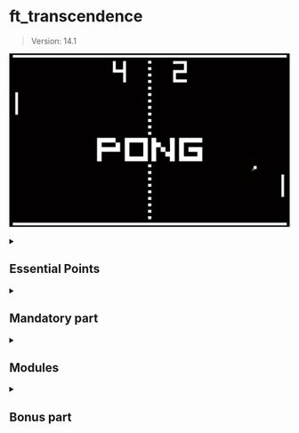 # ft_transcendence
> Version: 14.1

<div align="center">

![Pong image](./utils/img/pong.png)

</div>

<details>
  <summary>
    <h2>Essential Points</h2>
  </summary>
  
  This project is a complex undertaking, requiring decision-making within the specified constraints.  
  You have some flexibility in implementing certain modules, 
  and it is left to your discretion **within the scope of the subject**.  
  All your choices must be justifiable.  

  If you believe it’s necessary to use *nginx* to set up your website,
  there’s no issue, but ask yourself first, is it truly necessary?  
  Can I do without it?

  Similarly, when faced with a library that could assist you,
  it’s crucial to understand whether it will fulfill your tasks.  
  You’re not expected to rework uninteresting sub-layers
  but rather to make the proposed features function.  

  It’s crucial to understand that you’ll encounter decisions where
  doubts about implementing certain features will arise.  

  Initially, it is **STRONGLY recommended** to comprehend the project requirements thoroughly.  
  Once you’ve grasped what needs to be accomplished,
  it is necessary to stay within the framework of the project.  

  When we mention an imposed technology, it explicitly means that
  everything officially related to the requested framework/language is allowed.  

  However, we emphasize that when you wish to implement a module,
  all restrictions apply to that module.  
  For instance, if you want to realize the project with
  the Backend module as specified in the subject,
  you can no longer use the default language and must adapt your project accordingly.  
  If you still want to create a backend using the default language,
  it’s also possible, but since you’re not using the requested language/framework,
  this module will not be considered valid.  

  Before concluding, it’s important to note that
  some modules intentionally have strong dependencies on others.  

  Your choices are significant and must be justified during your evaluation.  
  Exercise caution.  

  Take the time to contemplate the design of your application with your choices
  before delving into the code – it’s crucial.  
  Have a fun ! :)

</details>
  

<details>
  <summary>
    <h2>Mandatory part</h2>
  </summary>

  This project is about creating a website for the mighty **Pong** contest!  

  > The use of libraries or frameworks or tools to replace your job is strictly prohibited.  
  > Each part of the subject will explicitly present the authorized third party software you can use.  
  > Nevertheless, it is allowed and even recommended to use anything possible to simplify certain actions.  
  > It is important to note that any tools or resources utilized must be justified.  
  > Please be aware that simplifying does not equate to completing your work.  

<details>
  <summary>
    <h3>Overview</h3>
  </summary>

  Thanks to your website, users will play Pong with others.  
  You have to provide a nice user interface and real-time multiplayer online games!  

• Your project needs to adhere to the following guidelines as a minimum requirement,
contributing only a small portion to the final grade.  

• The second part of this subject will offer additional modules that can replace or complete the following rules.

In this Subject, certain words are ~~highlighted in green~~ 🔸Bordered like this🔸.  
These represent technology choices that will evolve over time.  
Pay close attention to the version of the subject.

</details>

<details>
  <summary>
    <h3>Minimal technical requirement</h3>
  </summary>

Your project has to comply with the following rules:  

> Again, some of these constraints could be overridden by the choice of specific modules.

You are free to develop the site, with or without a backend.  

If you choose to include a backend, 
it must be written in pure 🔸Ruby🔸.  
However, this requirement can be overridden by the **Framework module**.  

If your backend or framework uses a database,  
you must follow the constraints of the **Database module**.  

The frontend should be developed using pure vanilla 🔸Javascript🔸.  
However, this requirement can be altered through the **FrontEnd module**.  

Your website must be a [single-page application](https://en.wikipedia.org/wiki/Single-page_application).  
The user should be able to use the **Back** and **Forward** buttons of the browser.

Your website must be compatible with the **latest stable up-to-date version** of 🔸Google Chrome🔸.  

The user should encounter no unhandled errors and no warnings when browsing the website.  

Everything must be launched with a single command line to run an autonomous container provided by 🔸Docker🔸.  
Example : `docker-compose up --build`  

> *If your container solution is Docker:*  
> When your computers in clusters run under Linux, you will use Docker in rootless mode for security reasons.  
> This comes with 2 sideways:  
> <br/>
>   • Your Docker runtime files must be located in /goinfre or /sgoinfre.
> <br/>
>   • You can’t use so called “bind-mount volumes” between the host and the container if non-root UIDs are used in the container.  
> <br/>
> Depending on the project, your situation and the context, several fallbacks exist:  
> Docker in a VM, rebuild you container after your changes, craft your own docker image with root as unique UID.  

</details>

<details>
  <summary>
    <h3>Game</h3>
  </summary>

The main purpose of this website is to play Pong versus other players.  

• Therefore, users must have the ability to participate in a live Pong game against another player directly on the website.  
Both players will use the same keyboard.  
The [**Remote players module**]() can enhance this functionality with remote players.

• A player must be able to play against another player, but it should also be possible to propose a **tournament**.  
This tournament will consist of multiple players who can take turns playing against each other.  
You have flexibility in how you implement the tournament,  
but it must clearly display who is playing against whom and the order of the players.  

• A **registration system** is required:  
At the start of a tournament, each player must input their alias name.  
The aliases will be reset when a new tournament begins.  
However, this requirement can be modified using the [**Standard User Management module**]().  

• There must be a **matchmaking system**:  
The tournament system organizes the matchmaking of the participants, and announces the next fight.  

• All players must adhere to the same rules,
which includes having identical paddle speed.  
This requirement also applies when using AI;  
the AI must exhibit the same speed as a regular player.  

• The game itself must be developed in accordance with the default frontend constraints (as outlined above),  
or you may choose to utilize the [**FrontEnd module**](),
or you have the option to override it with the [**Graphics module**]().  
While the visual aesthetics can vary,
it must still capture the essence of the **original Pong** (1972).

> The use of libraries or frameworks or tools to replace your job is strictly prohibited.  
> Each part of the subject will explicitly present the authorized third party software you can use.  
> Nevertheless, it is allowed and even recommended to use anything possible to simplify certain actions.  
> It is important to note that any tools or resources utilized must be justified.  
> Please be aware that simplifying does not equate to completing your work.  

</details>

<details>
  <summary>
    <h3>Security concerns</h3>
  </summary>

In order to create a basic functional website,
here are a few security concerns that you have to tackle:  

• Any password stored in your database,
if applicable, must be **hashed**.  

• Your website must be protected against **SQL injections/XSS**.  

• If you have a backend or any other features, 
it is mandatory to enable an HTTPS connection for all aspects (Utilize wss instead of ws...).  

• You must implement some form of validation for forms and any user input,  
either within the base page if no backend is used or on the server side if a backend is employed.  

> Please make sure you use a strong password hashing algorithm  

> For obvious security reasons, any credentials, API keys, env variables etc...  
> must be saved locally in a .env file and ignored by git.
> Publicly stored credentials will lead you directly to a failure of the project.  

</details>

</details>


<details>
  <summary>
    <h2>Modules</h2>
  </summary>

Now that you’ve accomplished 25% of the project, congratulations!  

With a functional basic website in place,  
the next step is to choose modules for further improvement.  

To attain 100% project completion, a minimum of **7 major modules is required**.  
It’s crucial to carefully review each module as it may necessitate modifications to your baseline website.  

Therefore, we strongly recommend reading this entire subject thoroughly.  

> The use of libraries or frameworks or tools to replace your job is strictly prohibited.  
> Each part of the subject will explicitly present the authorized third party software you can use.  
> Nevertheless, it is allowed and even recommended to use anything possible to simplify certain actions.  
> It is important to note that any tools or resources utilized must be justified.  
> Please be aware that simplifying does not equate to completing your work.  

> Two Minor Modules are equivalent to one Major Module.

<details>
  <summary><h3>Overview</h3></summary>

• [**Web**]()  
◦ **Major module**: Use a Framework as backend.  
◦ **Minor module**: Use a front-end framework or toolkit.  
◦ **Minor module**: Use a database for the backend.  
◦ **Major module**: Store the score of a tournament in the Blockchain.  

• [**User Management**]()  
◦ **Major module**: Standard user management, authentication, users across tournaments.  
◦ **Major module**: Implementing a remote authentication.  

• [**Gameplay and user experience**]()  
◦ **Major module**: Remote players  
◦ **Major module**: Multiplayers (more than 2 in the same game).  
◦ **Major module**: Add Another Game with User History and Matchmaking.  
◦ **Minor module**: Game Customization Options.  
◦ **Major module**: Live chat.  

• [**AI-Algo**]()  
◦ **Major module**: Introduce an AI Opponent.  
◦ **Minor module**: User and Game Stats Dashboards  

• [**Cybersecurity**]()  
◦ **Major module**: Implement WAF/ModSecurity with Hardened Configuration and HashiCorp Vault for Secrets Management.  
◦ **Minor module**: GDPR Compliance Options with User Anonymization, Local Data Management, and Account Deletion.  
◦ **Major module**: Implement Two-Factor Authentication (2FA) and JWT.  

• [**Devops**]()  
◦ **Major module**: Infrastructure Setup for Log Management.  
◦ **Minor module**: Monitoring system.  
◦ **Major module**: Designing the Backend as Microservices.  

• [**Graphics**]()  
◦ **Major module**: Use of advanced 3D techniques.  

• [**Accessibility**]()  
◦ **Minor module**: Support on all devices.  
◦ **Minor module**: Expanding Browser Compatibility.  
◦ **Minor module**: Multiple language supports.  
◦ **Minor module**: Add accessibility for Visually Impaired Users.  
◦ **Minor module**: Server-Side Rendering (SSR) Integration.  

• [**Server-Side Pong**]()  
◦ **Major module**: Replacing Basic Pong with Server-Side Pong and Implementing an API.  
◦ **Major module**: Enabling Pong Gameplay via CLI against Web Users with API Integration.  

</details>

<details>
  <summary>
    <h3>Web</h3>
  </summary>

These modules enable the integration of advanced web features into your Pong game.  

• **Major module**: Use a Framework as backend.  
In this major module, you are required to utilize a specific web framework for your backend development,  
and that framework is 🔸Django🔸.  

> You can create a backend without using the constraints of this module by using the default language/framework.  
> However, this module will only be valid if you use the associated constraints.  

• **Minor module**: Use a front-end framework or toolkit.  
Your frontend development will utilize the 🔸Bootstrap toolkit🔸.  

> You can create a front-end without using the constraints of this module by using the default language/framework.  
> However, this module will only be valid if you use the associated constraints.  

• Minor module: Use a database for the backend -and more.  
The designated database for all DB instances in your project is 🔸PostgreSQL🔸.  
This choice guarantees data consistency and compatibility across all project components 
and may be a prerequisite for other modules, such as the **backend Framework module**.  

• Major module: Store the score of a tournament in the Blockchain.  
This Major module focuses on implementing a feature within the Pong website to store tournament scores securely on a blockchain.  
It is essential to clarify that for development and testing purposes, we will utilize a testing blockchain environment.  
The chosen blockchain for this implementation is 🔸Ethereum🔸,  
and 🔸Solidity🔸 will be the programming language used for smart contract development.  

◦ Blockchain Integration: The primary goal of this module is to seamlessly integrate blockchain technology, 
specifically 🔸Ethereum🔸, into the Pong website.  
This integration ensures the secure and immutable storage of tournament scores, 
providing players with a transparent and tamper-proof record of their gaming achievements.  

◦ 🔸Solidity🔸 Smart Contracts: To interact with the blockchain, 
we will develop 🔸Solidity🔸 smart contracts.  
These contracts will be responsible for recording,
managing, and retrieving tournament scores.  

◦Testing Blockchain: As mentioned earlier, a testing blockchain will be employed for development and testing purposes.  
This ensures that all blockchain-related functionalities are thoroughly validated without any risks associated with a live blockchain.  

Interoperability: This module may have dependencies on other modules, particularly the Backend Framework module.  
Integrating blockchain functionality might necessitate adjustments in the backend to accommodate interactions with the blockchain.  

By implementing this module, we aim to enhance the Pong website by introducing a blockchain-based score storage system.  

Users will benefit from the added layer of security and transparency,  
ensuring the integrity of their gaming scores.  
The module emphasizes the use of a testing blockchain environment to minimize risks associated with blockchain development.  

</details>

---
(wip)
---

User Management
This module delves into the realm of User Management, addressing crucial aspects
of user interactions and access control within the Pong platform.
It encompasses two major components,
each focused on essential elements of user management and authentication: user participation across multiple tournaments and the implementation of remote authentication.

• Major module: Standard user management, authentication, users across tournaments.

◦ Users can subscribe to the website in a secure way.
◦ Registered users can log in in a secure way.
◦ Users can select a unique display name to play the tournaments.
◦ Users can update their information.
◦ Users can upload an avatar, with a default option if none is provided.
◦ Users can add others as friends and view their online status.
◦ User profiles display stats, such as wins and losses.
◦ Each user has a Match History including 1v1 games, dates, and relevant details, accessible to logged-in users.

Be carefull, the management of duplicate usernames/emails is at your discretion.
You must provide a justification for your decision.

..

Major module: Implementing a remote authentication.
In this major module, the goal is to implement the following authentication system:
OAuth 2.0 authentication with 42.

Key features and objectives include:
◦ Integrate the authentication system, allowing users to securely sign in.
◦ Obtain the necessary credentials and permissions from the authority to enable a secure login.
◦ Implement user-friendly login and authorization flows that adhere to best practices and security standards.
◦ Ensure the secure exchange of authentication tokens and user information between the web application and the authentication provider.

This major module aims to get a remote user authentication, providing users with a secure and convenient way to access the web application.

..

Gameplay and user experience
These modules are designed to enhance the general gameplay of the project.

• Major module: Remote players
It is possible to have two distant players.
Each player is located on a separated computer, accessing the same website and playing the same Pong game.

Think about network issues, like unexpected disconnection or lag.
You have to offer the best user experience possible.

• Major module: Multiple players
It is possible to have more than two players.
Each player needs a live control (so the previous “Distant players” module is highly recommended).
It’s up to you to define how the game could be played with 3, 4, 5, 6 ... players.
Along with the regular 2 players game,
you can choose a single number of players, greater than 2, for this multiplayer module.

Ex: 4 players can play on a squarred board, each player owns one unique side of the square.

• Major module: Add Another Game with User History and Matchmaking.
In this major module, the objective is to introduce a new game, distinct from Pong, and incorporate features such as user history tracking and matchmaking.

Key features and goals include:
◦ Develop a new, engaging game to diversify the platform’s offerings and entertain users.
◦ Implement user history tracking to record and display individual user’s gameplay statistics.
◦ Create a matchmaking system to allow users to find opponents and participate in fair and balanced matches.
◦ Ensure that user game history and matchmaking data are stored securely and remain up-to-date.
◦ Optimize the performance and responsiveness of the new game to provide an enjoyable user experience.
Regularly update and maintain the game to fix
bugs, add new features, and enhance gameplay.

This major module aims to expand your platform by introducing a new game, enhancing user engagement with gameplay history, and facilitating matchmaking for an enjoyable gaming experience.

• Minor module: Game Customization Options.
In this minor module, the goal is to provide customization options for all available games on the platform.

Key features and objectives include:
◦ Offer customization features, such as power-ups, attacks, or different maps, that enhance the gameplay experience.
◦ Allow users to choose a default version of the game with basic features if they prefer a simpler experience.
◦ Ensure that customization options are available and applicable to all games offered on the platform.
◦ Implement user-friendly settings menus or interfaces for adjusting game parameters.
◦ Maintain consistency in customization features across all games to provide a unified user experience.

This module aims to give users the flexibility to tailor their gaming experience across all available games by providing a variety of customization options while also offering a default version for those who prefer a straightforward gameplay
experience.

• Major module: Live Chat.
You have to create a chat for your users in this module:
◦ The user should be able to send direct messages to other users.
◦ The user should be able to block other users. This way, they will see no more messages from the account they blocked.
◦ The user should be able to invite other users to play a Pong game through the chat interface.
◦ The tournament system should be able to warn users expected for the next game.
◦ The user should be able to access other players profiles through the chat interface.

..

AI-Algo

These modules serve to introduce data-driven elements to the project,
with the major module introducing an AI opponent for enhanced gameplay,
and the minor module focusing on user and game statistics dashboards, offering users a minimalistic yet insightful glimpse into their gaming experiences.

• Major module: Introduce an AI Opponent.
In this major module, the objective is to incorporate an AI player into the game.

Notably, the use of the A* algorithm is not permitted for this task.

Key features and goals include:
◦ Develop an AI opponent that provides a challenging and engaging gameplay experience for users.
◦ The AI must replicate human behavior, meaning that in your AI implementation, you must simulate keyboard input.

The constraint here is that the AI can only refresh its view of the game once per second, requiring it to anticipate bounces and other actions.

The AI must utilize power-ups if you have chosen to implement the Game customization options module.

◦ Implement AI logic and decision-making processes that enable the AI player to make intelligent and strategic moves.
◦ Explore alternative algorithms and techniques to create an effective AI player without relying on A*.
◦ Ensure that the AI adapts to different gameplay scenarios and user interactions.

Attention: You will need to explain in detail how your AI functions during your evaluation.

Creating an AI that does nothing is strictly
prohibited; it must have the capability to win occasionally.

This major module aims to enhance the game by introducing an AI opponent that adds excitement and competitiveness without relying on the A* algorithm.

• Minor module: User and Game Stats Dashboards.
In this minor module, the goal is to introduce dashboards that display statistics for individual users and game sessions.

Key features and objectives include:
◦ Create user-friendly dashboards that provide users with insights into their own
gaming statistics.
◦ Develop a separate dashboard for game sessions, showing detailed statistics, outcomes, and historical data for each match.
◦ Ensure that the dashboards offer an intuitive and informative user interface for tracking and analyzing data.
◦ Implement data visualization techniques, such as charts and graphs, to present statistics in a clear and visually appealing manner.
◦ Allow users to access and explore their own gaming history and performance metrics conveniently.
◦ Feel free to add any metrics you deem useful.

This minor module aims to empower users with the ability to monitor their gaming statistics and game session details through user-friendly dashboards,
providing a comprehensive view of their gaming experience.

...

Cybersecurity

These cybersecurity modules are designed to bolster the security posture of the project, with the major module focusing on robust protection through Web Application Firewall (WAF) and ModSecurity configurations and HashiCorp Vault for secure secrets management.
The minor modules complement this effort by adding options for GDPR compliance, user data anonymization, account deletion, two-factor authentication (2FA), and JSON Web Tokens (JWT), collectively ensuring the project’s commitment to data protection, privacy, and authentication security.

• Major module: Implement WAF/ModSecurity with Hardened Configuration and HashiCorp Vault for Secrets Management.

In this major module, the objective is to enhance the security infrastructure of the project by implementing several key components.

Key features and goals include:
◦ Configure and deploy a Web Application Firewall (WAF) and ModSecurity with a strict and secure configuration to protect against web-based attacks.
◦ Integrate HashiCorp Vault to securely manage and store sensitive information, such as API keys, credentials, and environment variables, ensuring that these secrets are properly encrypted and isolated.

This major module aims to bolster the project’s security infrastructure by implementing robust security measures, including WAF/ModSecurity for web application protection and HashiCorp Vault for secrets management to ensure a safe and secure environment.

• Minor module: GDPR Compliance Options with User Anonymization, Local Data Management, and Account Deletion.

In this minor module, the goal is to introduce GDPR compliance options that allow users to exercise their data privacy rights.

Key features and objectives include:
◦ Implement GDPR-compliant features that enable users to request anonymization of their personal data, ensuring that their identity and sensitive information are protected.
◦ Provide tools for users to manage their local data, including the ability to view, edit, or delete their personal information stored within the system.
◦ Offer a streamlined process for users to request the permanent deletion of their accounts, including all associated data, ensuring compliance with data protection regulations.
◦ Maintain clear and transparent communication with users regarding their data privacy rights,
with easily accessible options to exercise these rights.

This minor module aims to enhance user privacy and data protection by offering GDPR compliance options that empower users to control their personal information and exercise their data privacy rights within the system.

If you are not familiar with the General Data Protection Regulation (GDPR),
it is essential to understand its principles and implications, especially regarding user data management and privacy.

The GDPR is a regulation that aims to protect the
personal data and privacy of individuals within the European Union (EU) and the European Economic Area (EEA).

It sets out strict rules and guidelines for organi-
zations on how they should handle and process personal data.

To gain a better understanding of the GDPR and its requirements,
it is highly recommended to visit the official website of the European Commission on data
protection1.

This website provides comprehensive information about the GDPR, including its principles, objectives, and user rights. It also offers additional
resources to delve deeper into the topic and ensure compliance with the regulation.

If you are unfamiliar with the GDPR, please take the time to visit the provided link and familiarize yourself with the regulations before proceeding with this project.

• Major module: Implement Two-Factor Authentication (2FA) and JWT.
In this major module, the goal is to enhance security and user authentication by introducing Two-Factor Authentication (2FA) and utilizing JSON Web Tokens (JWT). Key features and objectives include:
◦ Implement Two-Factor Authentication (2FA) as an additional layer of security for user accounts, requiring users to provide a secondary verification method, such as a one-time code, in addition to their password.
◦ Utilize JSON Web Tokens (JWT) as a secure method for authentication and authorization, ensuring that user sessions and access to resources are managed securely.
◦ Provide a user-friendly setup process for enabling 2FA, with options for SMS codes, authenticator apps, or email-based verification.
◦ Ensure that JWT tokens are issued and validated securely to prevent unauthorized access to user accounts and sensitive data.

This major module aims to strengthen user account security by offering Two-Factor
Authentication (2FA) and enhancing authentication and authorization through the
use of JSON Web Tokens (JWT).

https://commission.europa.eu/law/law-topic/data-protection/data-protection-eu_en

..

Devops

These modules collectively focus on enhancing the project’s infrastructure and architecture,
with the major modules addressing infrastructure setup for efficient log management using ELK (Elasticsearch, Logstash, Kibana), designing the backend as microservices for flexibility and scalability, and implementing Prometheus/Grafana for comprehensive system monitoring.

• Major module: Infrastructure Setup with ELK (Elasticsearch, Logstash, Kibana) for Log Management.

In this major module, the objective is to establish a robust infrastructure for log management and analysis using the ELK stack (Elasticsearch, Logstash, Kibana).

Key features and goals include:
◦ Deploy Elasticsearch to efficiently store and index log data, making it easily searchable and accessible.
◦ Configure Logstash to collect, process, and transform log data from various sources and send it to Elasticsearch.
◦ Set up Kibana for visualizing log data, creating dashboards, and generating insights from log events.
◦ Define data retention and archiving policies to manage the storage of log data effectively.
◦ Implement security measures to protect log data and access to the ELK stack components.

This major module aims to establish a powerful log management and analysis system using the ELK stack, enabling effective troubleshooting, monitoring, and insights into the system’s operation and performance.

• Minor module: Monitoring system.
In this minor module, the objective is to set up a comprehensive monitoring system using Prometheus and Grafana.

Key features and goals include:
◦ Deploy Prometheus as the monitoring and alerting toolkit to collect metrics and monitor the health and performance of various system components.
◦ Configure data exporters and integrations to capture metrics from different services, databases, and infrastructure components.
◦ Create custom dashboards and visualizations using Grafana to provide realtime insights into system metrics and performance.
◦ Set up alerting rules in Prometheus to proactively detect and respond to critical issues and anomalies.
◦ Ensure proper data retention and storage strategies for historical metrics data.
◦ Implement secure authentication and access control mechanisms for Grafana to protect sensitive monitoring data.

This minor module aims to establish a robust monitoring infrastructure using
Prometheus and Grafana,
enabling real-time visibility into system metrics and proactive issue detection for improved system performance and reliability.

• Major module: Designing the Backend as Microservices.
In this major module, the goal is to architect the backend of the system using a microservices approach.

Key features and objectives include:
◦ Divide the backend into smaller, loosely-coupled microservices, each responsible for specific functions or features.
◦ Define clear boundaries and interfaces between microservices to enable independent development, deployment, and scaling.
◦ Implement communication mechanisms between microservices, such as REST-
ful APIs or message queues, to facilitate data exchange and coordination.
◦ Ensure that each microservice is responsible for a single, well-defined task or business capability, promoting maintainability and scalability.

This major module aims to enhance the system’s architecture by adopting a microservices design approach,
enabling greater flexibility, scalability, and maintainability of the backend components.
..
Gaming
These modules are designed to enhance the gamification aspect of the project, with the
major module introducing new games, user history tracking, and matchmaking, while the
minor module focuses on providing customization options across all available games.
• Major module: Add Another Game with User History and Matchmaking.

In this major module, the objective is to introduce a new game, distinct from Pong, and incorporate features such as user history tracking and matchmaking.

Key features and goals include:
◦ Develop a new, engaging game to diversify the platform’s offerings and enter-
tain users.
◦ Implement user history tracking to record and display individual user’s gameplay statistics.
◦ Create a matchmaking system to allow users to find opponents and participate in fair and balanced matches.
◦ Ensure that user game history and matchmaking data are stored securely and remain up-to-date.
◦ Optimize the performance and responsiveness of the new game to provide an enjoyable user experience.

Regularly update and maintain the game to fix
bugs, add new features, and enhance gameplay.
This major module aims to expand your platform by introducing a new game, enhancing user engagement with gameplay history, and facilitating matchmaking for an enjoyable gaming experience.

• Minor module: Game Customization Options.
In this minor module, the goal is to provide customization options for all available games on the platform.

Key features and objectives include:

◦ Offer customization features, such as power-ups, attacks, or different maps, that enhance the gameplay experience.
◦ Allow users to choose a default version of the game with basic features if they prefer a simpler experience.
◦ Ensure that customization options are available and applicable to all games offered on the platform.
◦ Implement user-friendly settings menus or interfaces for adjusting game parameters.
◦ Maintain consistency in customization features across all games to provide a unified user experience.

This module aims to give users the flexibility to tailor their gaming experience across all available games by providing a variety of customization options while also offering a default version for those who prefer a straightforward gameplay
experience.

..

Graphics
• Major module: Implementing Advanced 3D Techniques
This major module, known as "Graphics," is focused on enhancing the visual aspects of the Pong game.
It introduces the utilization of advanced 3D techniques to create a more immersive gaming experience.

Specifically, the Pong game will be developed
using ThreeJS/WebGL to achieve the desired visual effects.
◦ Advanced 3D Graphics: The primary goal of this module is to implement advanced 3D graphics techniques to elevate the visual quality of the Pong game.

By utilizing ThreeJS/WebGL , we aim to create stunning visual effects that immerse players in the gaming environment.

◦ Immersive Gameplay: The incorporation of advanced 3D techniques enhances the overall gameplay experience by providing users with a visually engaging and captivating Pong game.

◦ Technology Integration: The chosen technology for this module is ThreeJS/WebGL .

These tools will be used to create the 3D graphics, ensuring compatibility and optimal performance.

This major module aims to revolutionize the Pong game’s visual elements by introducing advanced 3D techniques.

Through the utilization of TreeJS/WebGL,
we aspire to provide players with an immersive and visually stunning gaming experience.

..

Accessibility

These modules are designed to enhance the accessibility of our web application, with a focus on ensuring compatibility across all devices, expanding browser support, offering multi-language capabilities, providing accessibility features for visually impaired users, and integrating Server-Side Rendering (SSR) for improved performance and user experience.

• Minor module: Support on all devices.
In this module, the main focus is to ensure that your website works seamlessly on all types of devices.

Key features and objectives include:
◦ Make sure the website is responsive, adapting to different screen sizes and orientations, ensuring a consistent user experience on desktops, laptops, tablets, and smartphones.
◦ Ensure that users can easily navigate and interact with the website using different input methods,
such as touchscreens, keyboards, and mice, depending on the device they are using.

This module aims to provide a consistent and user-friendly experience on all devices,
maximizing accessibility and user satisfaction.

• Minor module: Expanding Browser Compatibility.
In this minor module, the objective is to enhance the compatibility of the web application by adding support for an additional web browser.

Key features and objectives include:
◦ Extend browser support to include an additional web browser, ensuring that users can access and use the application seamlessly.
◦ Conduct thorough testing and optimization to ensure that the web application functions correctly and displays correctly in the newly supported browser.
◦ Address any compatibility issues or rendering discrepancies that may arise in the added web browser.
◦ Ensure a consistent user experience across all supported browsers, maintaining usability and functionality.

This minor module aims to broaden the accessibility of the web application by supporting an additional web browser, providing users with more choices for their browsing experience.

• Minor module: Multiple language supports.
In this minor module, the objective is to ensure that your website supports multiple languages to cater to a diverse user base.

Key features and goals include:
◦ Implement support for a minimum of three languages on the website to accommodate a broad audience.
Provide a language switcher or selector that allows users to easily change the website’s language based on their preferences.
◦ Translate essential website content, such as navigation menus, headings, and key information, into the supported languages.
◦ Ensure that users can navigate and interact with the website seamlessly, regardless of the selected language.
◦ Consider using language packs or localization libraries to simplify the translation process and maintain consistency across different languages.
◦ Allow users to set their preferred language as a default choice for subsequent visits to the website.

This minor module aims to enhance the accessibility and inclusivity of your website by offering content in multiple languages, making it more user-friendly for a diverse international audience.

• Minor module: Add accessibility for Visually Impaired Users.
In this minor module, the goal is to make your website more accessible for visually impaired users.

Key features include:
◦ Support for screen readers and assistive technologies.
◦ Clear and descriptive alt text for images.
◦ High-contrast color scheme for readability.
◦ Keyboard navigation and focus management.
◦ Options for adjusting text size.
◦ Regular updates to meet accessibility standards.

This module aims to improve the website’s usability for individuals with visual impairments and ensure compliance with accessibility standards.

• Minor module: Server-Side Rendering (SSR) Integration.
In this minor module, the focus is on integrating Server-Side Rendering (SSR) to enhance the performance and user experience of your website.

Key objectives include:
◦ Implement SSR to improve the website’s loading speed and overall performance.
◦ Ensure that content is pre-rendered on the server and delivered to users’ browsers for faster initial page loads.
◦ Optimize SEO by providing search engines with pre-rendered HTML content.
◦ Maintain a consistent user experience while benefiting from the advantages of SSR.

This module aims to boost website performance and SEO by integrating Server-Side Rendering for faster page loads and improved user experience.

..

Server-Side Pong

• Major module: Replacing Basic Pong with Server-Side Pong and Implementing an API.

In this major module, the goal is to replace the basic Pong game with a server-side Pong game, accompanied by the implementation of an API. 

Key features and objectives include:
◦ Develop server-side logic for the Pong game to handle gameplay, ball movement, scoring, and player interactions.
◦ Create an API that exposes the necessary resources and endpoints to interact with the Pong game, allowing partial usage of the game via the Command-Line Interface (CLI) and web interface.
◦ Design and implement the API endpoints to support game initialization, player controls, and game state updates.
◦ Ensure that the server-side Pong game is responsive, providing an engaging and enjoyable gaming experience.
◦ Integrate the server-side Pong game with the web application, allowing users to play the game directly on the website.

This major module aims to elevate the Pong game by migrating it to the server side,
enabling interaction through both a web interface and CLI while offering an API for easy access to game resources and features.

• Major module: Enabling Pong Gameplay via CLI against Web Users with API Integration.
In this major module, the goal is to develop a Command-Line Interface (CLI) that allows users to play Pong against players using the web version of the game.
The CLI should connect to the web application seamlessly, enabling CLI users to join and interact with web players.

Key features and objectives include:
◦ Create a robust CLI application that replicates the Pong gameplay experience available on the website, providing CLI users with the ability to initiate and participate in Pong matches.
◦ Utilize the API to establish communication between the CLI and the web application, enabling CLI users to connect to the site and interact with web players.
◦ Develop a user authentication mechanism within the CLI, allowing CLI users to log in to the web application securely.
◦ Implement real-time synchronization between the CLI and web users, ensuring that gameplay interactions are seamless and consistent.
◦ Enable CLI users to join and create Pong matches with web players, facilitating cross-platform gameplay.
◦ Provide comprehensive documentation and guidance on how to use the CLI effectively for Pong matches against web users.

This major module aims to enhance the Pong gaming experience by creating a CLI that seamlessly connects CLI users to web players through API integration, offering a unified and interactive gameplay environment.

> If you want to do this module, we strongly recommend that you do the previous one.  

</details>


<details>
  <summary>
    <h2>Bonus part</h2>
  </summary>

For this project, the bonus section is designed to be straightforward.  
You are required to include more modules.  

• Five points will be awarded for each **minor module**.  
• Ten points will be awarded for each **major module**.  

> The bonus part will only be assessed if the mandatory part is PERFECT.  
> Perfect means the mandatory part has been integrally done and works without malfunctioning.  
> If you have not passed ALL the mandatory requirements, your bonus part will not be evaluated at all.  

</details>
